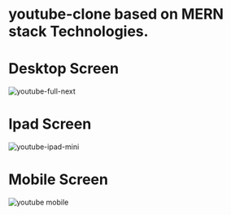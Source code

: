 # youtube-clone based on MERN stack Technologies.
# Desktop Screen
![youtube-full-next](https://user-images.githubusercontent.com/73966666/206684607-031deea9-a195-4c19-90bd-83af18783581.png)
# Ipad Screen
![youtube-ipad-mini](https://user-images.githubusercontent.com/73966666/206684717-2483df03-c915-48bc-a208-d211a456eef8.png)
# Mobile Screen
![youtube mobile](https://user-images.githubusercontent.com/73966666/206684794-dc31f750-f87d-425d-893a-453846b27415.PNG)
